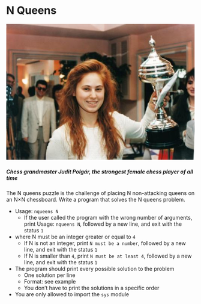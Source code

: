 # N Queens
![](alx.jpg)

##### Chess grandmaster Judit Polgár, the strongest female chess player of all time

The N queens puzzle is the challenge of placing N non-attacking queens on an N×N chessboard. Write a program that solves the N queens problem.

* Usage: ```nqueens N```
    + If the user called the program with the wrong number of arguments, print Usage: ```nqueens N```, followed by a new line, and exit with the status ```1```
* where N must be an integer greater or equal to ```4```
    + If N is not an integer, print ```N must be a number```, followed by a new line, and exit with the status `1`
    + If N is smaller than `4`, print `N must be at least 4`, followed by a new line, and exit with the status `1`
* The program should print every possible solution to the problem
    + One solution per line
    + Format: see example
    + You don’t have to print the solutions in a specific order
* You are only allowed to import the `sys` module

